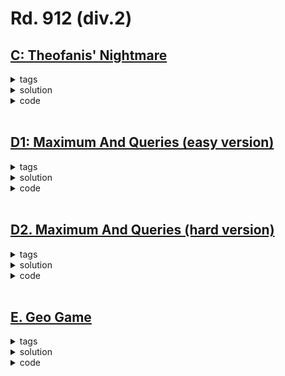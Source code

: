 **Rd. 912 (div.2)**
===

## [C: Theofanis' Nightmare](https://codeforces.com/contest/1903/problem/C)

<details>
  <summary>tags</summary>
  
    | suffix sum | greedy |

</details>

<details>
  <summary>solution</summary>
    
    The problem is actually like:
    
    arr:  a  b  c  d  e  f  g
         ---------------------
               ---------------
                  ------------
                           ---
    
    So all's about which suffixs to add.
    That is, add all positive suffixs.
    
</details>

<details>
  <summary>code</summary>

  ```c++
  int main () {
      ios::sync_with_stdio(false); cin.tie(0);
      int t;  cin >> t;
      while (t--) {
          int n;  cin >> n;
          vector<ll> arr(n + 1), suffix(n + 2);
          for (int i = 1; i <= n; i++) cin >> arr[i];
          for (int i = n; i >= 1; i--) suffix[i] = suffix[i + 1] + arr[i];
          ll ans = suffix[1];
          for (int i = 2; i <= n; i++) 
              if (suffix[i] > 0) ans += suffix[i];
          cout << ans << '\n';
      }
  }
  ```

</details>

<br>

## [D1: Maximum And Queries (easy version)](https://codeforces.com/contest/1903/problem/D1)

<details>
  <summary>tags</summary>

    | greedy | brute force | bitmask |
    
</details>

<details>
  <summary>solution</summary>

    From the 63th digit to the 0th digit, calculate the cost to make all elements' that digit on.
    And update every elements' value if modified.
  
</details>

<details>
  <summary>code</summary>

  ```c++
  int main () {
      ios::sync_with_stdio(false); cin.tie(0);
      int n, q;  cin >> n >> q;
      vector<ll> ini(n), arr(n);
      for (int i = 0; i < n; i++) cin >> ini[i];
  
      while (q--) {
          arr = ini;
          ll k, ans = 0;  cin >> k;
          for (ll i = 61 - __lg(n); i >= 0; i--) {
              ll sum = 0, c = (1LL << i);
              for (int j = 0; j < n; j++) {
                  ll a = arr[j] & c, b = arr[j] % c;
                  if (a == 0) {
                      sum += c - b;
                  }
              }
              if (sum > k) continue;
              k -= sum;
              ans += 1LL << i;
              for (int j = 0; j < n; j++) {
                  ll a = arr[j] & c;
                  if (a == 0) arr[j] = 0;
                  else arr[j] %= c;
              }
          }
          cout << ans << '\n';
      }
  }
  ```

</details>

<br>

## [D2. Maximum And Queries (hard version)](https://codeforces.com/contest/1903/problem/D2)

<details>
  <summary>tags</summary>

    | sos dp | greedy | bitmask |
    
</details>

<details>
  <summary>solution</summary>

    Essentailly the same idea as D1, but try to make every iteration O(1) rather than O(n).
    
    For a_i already has ith digit on (has ans | (1 << i) as its subset), no cost.  
    For a_i does not have ith digit on, but still has some digits lower than i on,
        (ans|(1 << i) not its subset, but ans is its subset), cost is (1 << i) - a_i % (1 << i).  
    For the rest (neither ans|(1 << i) nor ans is its subset), cost is (1 << i).  
  
    In conclusion, for those *does not* have ans|(1 << i) as subset, cost + (1 << i).  
    And those *does* have ans as subset but *not* ans|(1 << i), cost - a % (1 << i).

    So we need two vector s and t.
    s[x] is the number of (ai)s which has x as a subset.
    t[x][j] is the sum of (ai % 2^j) for all ai which has x as a subset.

    How we are going to construct s and t is by "sos dp".
    Let dp[x][f] be: the number of (ai)s that has x as a subset, and only differs with x in last f digits.
    For example, dp[101001][3] will only have 101001, 101011, 101101, 101111 into account.
    
    So we can see that, dp[x][f] = dp[x][f - 1] + dp[x | (1 << i)][f - 1].
    The former corresponds to cases in which the fth digit is the same.
    While the latter corresponds to cases in which the fth digit is changed from 0 to 1.
    
    After doing memery optimisation, s[x] += s[x | (1 << i)], t[x][j] += t[x | (1 << i)][j].

    Also, base cases for s are those ai that *does not* differ with x.
    That is, every a == x.
    Base cases for t quite the same, (ai % 2^j) for every ai every j.

    In addition, as there may be ks that are so big, that can change all a into number bigger than 10^6 (2^20).
    We should treat these cases differently by precalculate the cost of achieving 10^6.
  
</details>

<details>
  <summary>code</summary>
  
  ```c++
  vector<ll> s(1 << 20);
  vector<vector<ll>> t(1 << 20, vector<ll>(20));
  
  int main () {
      ios::sync_with_stdio(false); cin.tie(0);
      int n, q;  cin >> n >> q;
      vector<ll> arr(n + 1);
      for (int i = 1; i <= n; i++) cin >> arr[i];
  
      for (int i = 1; i <= n; i++) {
          s[arr[i]]++;
          for (ll j = 0, p = 0; j < 20; j++) {
              p += arr[i] & (1LL << j);
              t[arr[i]][j] += p;
          }
      }
  
      for (int i = 0; i < 20; i++) {  
          for (ll x = 0; x < (1LL << 20); x++) {
              if (!(x & (1LL << i))) {
                  s[x] += s[x | (1LL << i)];
                  for (int j = 0; j < 20; j++) t[x][j] += t[x | (1LL << i)][j];
              }
          }
      }
  
      ll sum = 0, cost = 0;
      for (int i = 1; i <= n; i++) {
          sum += arr[i];
          cost += (1LL << 20) - arr[i];
      }
  
      while (q--) {
          ll k;  cin >> k;
          if (k >= cost) {
              k += sum;
              ll ans = k / n;
              cout << ans << '\n';
              continue;
          }
  
          ll ans = 0;
          for (int i = 19; i >= 0; i--) {
              ll cst = 0;
              cst += (n - s[ans | (1LL << i)]) * (1LL << i);
              cst -= t[ans][i] - t[ans | (1LL << i)][i];
              
              if (k < cst) continue;
              k -= cst;
              ans |= (1 << i);
          }
          cout << ans << '\n';
      }
  }
  ```

</details>

<br>

## [E. Geo Game](https://codeforces.com/contest/1903/problem/)

<details>
  <summary>tags</summary>

    | greedy | interactive |
    
</details>

<details>
  <summary>solution</summary>

    Suppose that there are three dots, A(x, y), B(z, w), O(0, 0).
    Now OA = x^2 + y^2, OB = z^2 + w^2,
    AB = (x - z)^2 + (y - w)^2 = OA - 2xz + OB - 2yw
    Let's see what AB is like when OA and OB are odd or even.

    If OA = 2k, OB = 2t:
      AB = 2k + 2t - 2xz - 2yw  easily seen even.
    If OA = 2k + 1, OB = 2t:
      AB = 2k + 1 + 2t - 2xz - 2yw  odd
    If OA = 2k + 1, OB = 2t + 1:
      AB = 2k + 2t + 2 - 2xz - 2yw  even

    So, when OA and OB both odd or both even, AB is even; otherwise AB is odd.
    In other words, AB's parity is the same as (OA + OB)'s.
    
    That is to say, when there's multiple spots, going from O to P, 
    and going from O to A to B to ... to Q then endlich to P, 
    in these two cases, the parity of total square distance, are just the same.

    So the target is just to make sure that the square distance from S to the last spot has a parity favourable to myself.
    If there are more spots with odd square distance, choose to be Second; otherwise First.
    
</details>

<details>
  <summary>code</summary>

  ```c++
  int main () {
      ios::sync_with_stdio(false); cin.tie(0);
      int T;  cin >> T;
      while (T--) {
          int n;  cin >> n;
          if (n == -1) return 0;
          ll s, t;  cin >> s >> t;
          queue<int> odd, even;
          for (int i = 1; i <= n; i++) {
              ll x, y;  cin >> x >> y;
              ll a = abs(x - s), b = abs(y - t);
              if ((a % 2 && b % 2) || (a % 2 == 0 && b % 2 == 0)) even.push(i);
              else odd.push(i);
          }
  
          vector<bool> used(n + 1);
          if (even.size() >= odd.size()) {
              cout << "First\n";
              cout.flush();
  
              for (int rd = 1; rd <= n; rd++) {
                  if (rd % 2 == 1) {  // my turn
                      while (odd.size() && used[odd.front()]) odd.pop();
                      while (used[even.front()]) even.pop();
                      int p;
                      if (odd.size()) {
                          p = odd.front();
                          odd.pop();
                      } else {
                          p = even.front();
                          even.pop();
                      }
                      cout << p << '\n';
                      cout.flush();
                  } else {
                      int k;  cin >> k;
                      if (k == -1) return 0;
                      used[k] = true;
                  }
              }
          } else {
              cout << "Second\n";
              cout.flush();
  
              for (int rd = 1; rd <= n; rd++) {
                  if (rd % 2 == 0) {  // my turn
                      while (even.size() && used[even.front()]) even.pop();
                      while (used[odd.front()]) odd.pop();
                      int p;
                      if (even.size()) {
                          p = even.front();
                          even.pop();
                      } else {
                          p = odd.front();
                          odd.pop();
                      }
                      cout << p << '\n';
                      cout.flush();
                  } else {
                      int k;  cin >> k;
                      if (k == -1) return 0;
                      used[k] = true;
                  }
              }
          }
      }
  }
  ```

</details>
